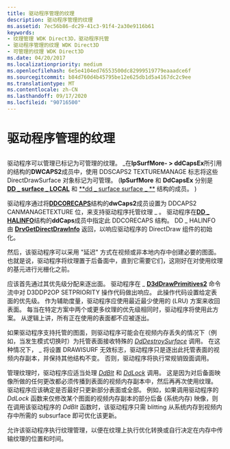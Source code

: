 ```yaml
---
title: 驱动程序管理的纹理
description: 驱动程序管理的纹理
ms.assetid: 7ec56b86-dc29-41c3-91f4-2a30e9116b61
keywords:
- 纹理管理 WDK Direct3D，驱动程序托管
- 驱动程序管理的纹理 WDK Direct3D
- 可管理的纹理 WDK Direct3D
ms.date: 04/20/2017
ms.localizationpriority: medium
ms.openlocfilehash: 6e5e4104ed76553500dc82999519779eaaadce6f
ms.sourcegitcommit: b84d760d4b45795be12e625db1d5a4167dc2c9ee
ms.translationtype: MT
ms.contentlocale: zh-CN
ms.lasthandoff: 09/17/2020
ms.locfileid: "90716500"
---
```

# <a name="driver-managed-textures"></a>驱动程序管理的纹理


## <span id="ddk_driver_managed_textures_gg"></span><span id="DDK_DRIVER_MANAGED_TEXTURES_GG"></span>


驱动程序可以管理已标记为可管理的纹理。 \_在**lpSurfMore- &gt; ddCapsEx**所引用的结构的**DWCAPS2**成员中，使用 DDSCAPS2 TEXTUREMANAGE 标志将这些 DirectDrawSurface 对象标记为可管理。  (**lpSurfMore** 和 **DdCapsEx** 分别是 [**DD \_ surface \_ LOCAL**](/windows/win32/api/ddrawint/ns-ddrawint-_dd_surface_local) 和 [**dd \_ surface surface \_ **](/windows/win32/api/ddrawint/ns-ddrawint-_dd_surface_more) 结构的成员。 ) 

驱动程序通过将[**DDCORECAPS**](/windows/win32/api/ddrawi/ns-ddrawi-_ddcorecaps)结构的**dwCaps2**成员设置为 DDCAPS2 CANMANAGETEXTURE 位，来支持驱动程序托管纹理 \_ 。 驱动程序在[**DD \_ HALINFO**](/windows/win32/api/ddrawint/ns-ddrawint-_dd_halinfo)结构的**ddCaps**成员中指定此 DDCORECAPS 结构。 DD \_ HALINFO 由 [**DrvGetDirectDrawInfo**](/windows/win32/api/winddi/nf-winddi-drvgetdirectdrawinfo) 返回，以响应驱动程序的 DirectDraw 组件的初始化。

然后，该驱动程序可以采用 "延迟" 方式在视频或非本地内存中创建必要的图面。 也就是说，驱动程序将纹理置于后备面中，直到它需要它们，这刚好在对使用纹理的基元进行光栅化之前。

应该首先通过其优先级分配来逐出面。 驱动程序在 \_ [**D3dDrawPrimitives2**](/windows-hardware/drivers/ddi/d3dhal/nc-d3dhal-lpd3dhal_drawprimitives2cb) 命令流中对 D3DDP2OP SETPRIORITY 操作代码做出响应。 此操作代码设置给定表面的优先级。 作为辅助度量，驱动程序应使用最近最少使用的 (LRU) 方案来收回表面。 每当在特定方案中两个或更多纹理的优先级相同时，驱动程序将使用此方案。 从逻辑上讲，所有正在使用的表面都不应被逐出。

如果驱动程序支持托管的图面，则驱动程序可能会在视频内存丢失的情况下（例如，当发生模式切换时）为托管表面接收特殊的 [*DdDestroySurface*](/windows/win32/api/ddrawint/nc-ddrawint-pdd_surfcb_destroysurface) 调用。 在这种情况下， \_ 将设置 DRAWISURF 无效标志，驱动程序只是逐出此托管表面的视频内存副本，并保持其他结构不变。 否则，驱动程序将执行常规销毁面调用。

管理纹理时，驱动程序应适当处理 [*DdBlt*](/windows/win32/api/ddrawint/nc-ddrawint-pdd_surfcb_blt) 和 [*DdLock*](/windows/win32/api/ddrawint/nc-ddrawint-pdd_surfcb_lock) 调用。 这是因为对后备面映像所做的任何更改都必须传播到表面的视频内存副本中，然后再再次使用纹理。 驱动程序应该确定是否最好只更新部分表面或全部。 例如，如果调用驱动程序的 *DdLock* 函数来仅修改某个图面的视频内存副本的部分后备 (系统内存) 映像，则在调用该驱动程序的 *DdBlt* 函数时，该驱动程序只需 blitting 从系统内存到视频内存中所需的 subsurface 即可优化该更新。

允许该驱动程序执行纹理管理，以便在纹理上执行优化转换或自行决定在内存中传输纹理的位置和时间。

 

